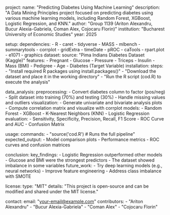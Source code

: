 project:
  name: "Predicting Diabetes Using Machine Learning"
  description: "A Data Mining Principles project focused on predicting diabetes using various machine learning models, including Random Forest, XGBoost, Logistic Regression, and KNN."
  author: "Group 1139 (Ariton Alexandru, Bucur Alexia-Gabriela, Coman Alex, Cojocaru Florin)"
  institution: "Bucharest University of Economic Studies"
  year: 2025

setup:
  dependencies:
    - R
    - caret
    - tidyverse
    - MASS
    - mlbench
    - summarytools
    - corrplot
    - gridExtra
    - timeDate
    - pROC
    - caTools
    - rpart.plot
    - e1071
    - graphics
  dataset:
    source: "Pima Indians Diabetes Dataset (Kaggle)"
    features:
      - Pregnant
      - Glucose
      - Pressure
      - Triceps
      - Insulin
      - Mass (BMI)
      - Pedigree
      - Age
      - Diabetes (Target Variable)
  installation:
    steps:
      - "Install required R packages using install.packages()"
      - "Download the dataset and place it in the working directory"
      - "Run the R script (cod.R) to execute the analysis"

data_analysis:
  preprocessing:
    - Convert diabetes column to factor (pos/neg)
    - Split dataset into training (70%) and testing (30%)
    - Handle missing values and outliers
  visualization:
    - Generate univariate and bivariate analysis plots
    - Compute correlation matrix and visualize with corrplot
  models:
    - Random Forest
    - XGBoost
    - K-Nearest Neighbors (KNN)
    - Logistic Regression
  evaluation:
    - Sensitivity, Specificity, Precision, Recall, F1 Score
    - ROC Curve and AUC
    - Confusion Matrix

usage:
  commands:
    - "source('cod.R') # Runs the full pipeline"
  expected_output:
    - Model comparison plots
    - Performance metrics
    - ROC curves and confusion matrices

conclusion:
  key_findings:
    - Logistic Regression outperformed other models
    - Glucose and BMI were the strongest predictors
    - The dataset showed imbalance in some variables
  future_work:
    - Try deep learning models (e.g., neural networks)
    - Improve feature engineering
    - Address class imbalance with SMOTE

license:
  type: "MIT"
  details: "This project is open-source and can be modified and shared under the MIT license."

contact:
  email: "your-email@example.com"
  contributors:
    - "Ariton Alexandru"
    - "Bucur Alexia-Gabriela"
    - "Coman Alex"
    - "Cojocaru Florin"
